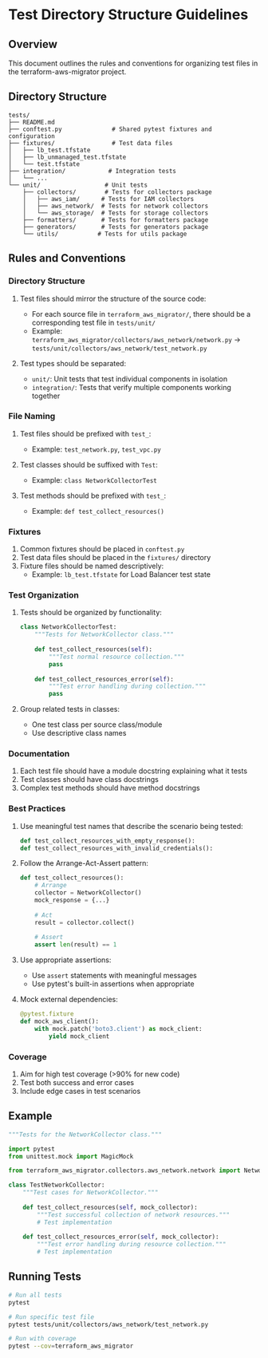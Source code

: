 # Test Directory Structure Guidelines

## Overview

This document outlines the rules and conventions for organizing test files in the terraform-aws-migrator project.

## Directory Structure

```
tests/
├── README.md
├── conftest.py              # Shared pytest fixtures and configuration
├── fixtures/                # Test data files
│   ├── lb_test.tfstate
│   ├── lb_unmanaged_test.tfstate
│   └── test.tfstate
├── integration/            # Integration tests
│   └── ...
└── unit/                  # Unit tests
    ├── collectors/        # Tests for collectors package
    │   ├── aws_iam/      # Tests for IAM collectors
    │   ├── aws_network/  # Tests for network collectors
    │   └── aws_storage/  # Tests for storage collectors
    ├── formatters/       # Tests for formatters package
    ├── generators/       # Tests for generators package
    └── utils/           # Tests for utils package
```

## Rules and Conventions

### Directory Structure

1. Test files should mirror the structure of the source code:
   - For each source file in `terraform_aws_migrator/`, there should be a corresponding test file in `tests/unit/`
   - Example: `terraform_aws_migrator/collectors/aws_network/network.py` → `tests/unit/collectors/aws_network/test_network.py`

2. Test types should be separated:
   - `unit/`: Unit tests that test individual components in isolation
   - `integration/`: Tests that verify multiple components working together

### File Naming

1. Test files should be prefixed with `test_`:
   - Example: `test_network.py`, `test_vpc.py`

2. Test classes should be suffixed with `Test`:
   - Example: `class NetworkCollectorTest`

3. Test methods should be prefixed with `test_`:
   - Example: `def test_collect_resources()`

### Fixtures

1. Common fixtures should be placed in `conftest.py`
2. Test data files should be placed in the `fixtures/` directory
3. Fixture files should be named descriptively:
   - Example: `lb_test.tfstate` for Load Balancer test state

### Test Organization

1. Tests should be organized by functionality:
   ```python
   class NetworkCollectorTest:
       """Tests for NetworkCollector class."""
       
       def test_collect_resources(self):
           """Test normal resource collection."""
           pass
           
       def test_collect_resources_error(self):
           """Test error handling during collection."""
           pass
   ```

2. Group related tests in classes:
   - One test class per source class/module
   - Use descriptive class names

### Documentation

1. Each test file should have a module docstring explaining what it tests
2. Test classes should have class docstrings
3. Complex test methods should have method docstrings

### Best Practices

1. Use meaningful test names that describe the scenario being tested:
   ```python
   def test_collect_resources_with_empty_response():
   def test_collect_resources_with_invalid_credentials():
   ```

2. Follow the Arrange-Act-Assert pattern:
   ```python
   def test_collect_resources():
       # Arrange
       collector = NetworkCollector()
       mock_response = {...}
       
       # Act
       result = collector.collect()
       
       # Assert
       assert len(result) == 1
   ```

3. Use appropriate assertions:
   - Use `assert` statements with meaningful messages
   - Use pytest's built-in assertions when appropriate

4. Mock external dependencies:
   ```python
   @pytest.fixture
   def mock_aws_client():
       with mock.patch('boto3.client') as mock_client:
           yield mock_client
   ```

### Coverage

1. Aim for high test coverage (>90% for new code)
2. Test both success and error cases
3. Include edge cases in test scenarios

## Example

```python
"""Tests for the NetworkCollector class."""

import pytest
from unittest.mock import MagicMock

from terraform_aws_migrator.collectors.aws_network.network import NetworkCollector

class TestNetworkCollector:
    """Test cases for NetworkCollector."""
    
    def test_collect_resources(self, mock_collector):
        """Test successful collection of network resources."""
        # Test implementation
        
    def test_collect_resources_error(self, mock_collector):
        """Test error handling during resource collection."""
        # Test implementation
```

## Running Tests

```bash
# Run all tests
pytest

# Run specific test file
pytest tests/unit/collectors/aws_network/test_network.py

# Run with coverage
pytest --cov=terraform_aws_migrator
